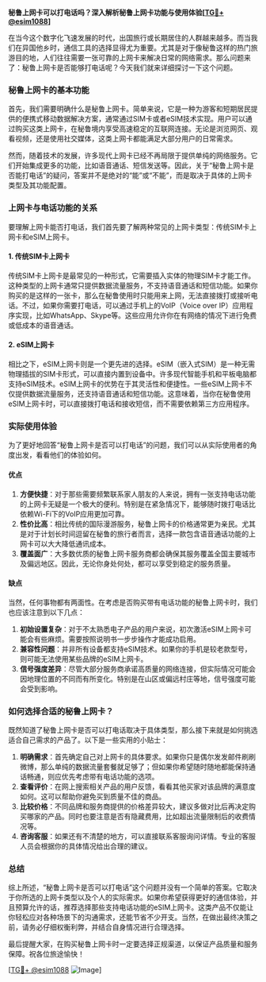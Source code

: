 **秘鲁上网卡可以打电话吗？深入解析秘鲁上网卡功能与使用体验[[TG💪+ @esim1088](https://t.me/s/esim1088)]**

在当今这个数字化飞速发展的时代，出国旅行或长期居住的人群越来越多。而当我们在异国他乡时，通信工具的选择显得尤为重要。尤其是对于像秘鲁这样的热门旅游目的地，人们往往需要一张可靠的上网卡来解决日常的网络需求。那么问题来了：秘鲁上网卡是否能够打电话呢？今天我们就来详细探讨一下这个问题。

### 秘鲁上网卡的基本功能

首先，我们需要明确什么是秘鲁上网卡。简单来说，它是一种为游客和短期居民提供的便携式移动数据解决方案，通常通过SIM卡或者eSIM技术实现。用户可以通过购买这类上网卡，在秘鲁境内享受高速稳定的互联网连接。无论是浏览网页、观看视频，还是使用社交媒体，这类上网卡都能满足大部分用户的日常需求。

然而，随着技术的发展，许多现代上网卡已经不再局限于提供单纯的网络服务。它们开始集成更多的功能，比如语音通话、短信发送等。因此，关于“秘鲁上网卡是否能打电话”的疑问，答案并不是绝对的“能”或“不能”，而是取决于具体的上网卡类型及其功能配置。

### 上网卡与电话功能的关系

要理解上网卡能否打电话，我们首先要了解两种常见的上网卡类型：传统SIM卡上网卡和eSIM上网卡。

#### 1. 传统SIM卡上网卡

传统SIM卡上网卡是最常见的一种形式，它需要插入实体的物理SIM卡才能工作。这种类型的上网卡通常只提供数据流量服务，不支持语音通话和短信功能。如果你购买的是这样的一张卡，那么在秘鲁使用时只能用来上网，无法直接拨打或接听电话。不过，如果你需要打电话，可以通过手机上的VoIP（Voice over IP）应用程序实现，比如WhatsApp、Skype等。这些应用允许你在有网络的情况下进行免费或低成本的语音通话。

#### 2. eSIM上网卡

相比之下，eSIM上网卡则是一个更先进的选择。eSIM（嵌入式SIM）是一种无需物理插拔的SIM卡形式，可以直接内置到设备中。许多现代智能手机和平板电脑都支持eSIM技术。eSIM上网卡的优势在于其灵活性和便捷性。一些eSIM上网卡不仅提供数据流量服务，还支持语音通话和短信功能。这意味着，当你在秘鲁使用eSIM上网卡时，可以直接拨打电话和接收短信，而不需要依赖第三方应用程序。

### 实际使用体验

为了更好地回答“秘鲁上网卡是否可以打电话”的问题，我们可以从实际使用者的角度出发，看看他们的体验如何。

#### 优点

1. **方便快捷**：对于那些需要频繁联系家人朋友的人来说，拥有一张支持电话功能的上网卡无疑是一个极大的便利。特别是在紧急情况下，能够随时拨打电话比依赖Wi-Fi下的VoIP应用更加可靠。
2. **性价比高**：相比传统的国际漫游服务，秘鲁上网卡的价格通常更为亲民。尤其是对于计划长时间逗留在秘鲁的旅行者而言，选择一款包含语音通话功能的上网卡可以大大降低通讯成本。
3. **覆盖面广**：大多数优质的秘鲁上网卡服务商都会确保其服务覆盖全国主要城市及偏远地区。因此，无论你身处何处，都可以享受到稳定的服务质量。

#### 缺点

当然，任何事物都有两面性。在考虑是否购买带有电话功能的秘鲁上网卡时，我们也应该注意到以下几点：
1. **初始设置复杂**：对于不太熟悉电子产品的用户来说，初次激活eSIM上网卡可能会有些麻烦。需要按照说明书一步步操作才能成功启用。
2. **兼容性问题**：并非所有设备都支持eSIM技术。如果你的手机是较老款型号，则可能无法使用某些品牌的eSIM上网卡。
3. **信号强度差异**：尽管大部分服务商承诺高质量的网络连接，但实际情况可能会因地理位置的不同而有所变化。特别是在山区或偏远村庄等地，信号强度可能会受到影响。

### 如何选择合适的秘鲁上网卡？

既然知道了秘鲁上网卡是否可以打电话取决于具体类型，那么接下来就是如何挑选适合自己需求的产品了。以下是一些实用的小贴士：

1. **明确需求**：首先确定自己对上网卡的具体要求。如果你只是偶尔发发邮件刷刷微博，那么单纯的数据流量套餐就足够了；但如果你希望随时随地都能保持通话畅通，则应优先考虑带有电话功能的选项。
2. **查看评价**：在网上搜索相关产品的用户反馈，看看其他买家对该品牌的满意度如何。这可以帮助你避免买到质量不佳的商品。
3. **比较价格**：不同品牌和服务商提供的价格差异较大，建议多做对比后再决定购买哪家的产品。同时也要注意是否有隐藏费用，比如超出流量限制后的收费情况等。
4. **咨询客服**：如果还有不清楚的地方，可以直接联系客服询问详情。专业的客服人员会根据你的具体情况给出合理的建议。

### 总结

综上所述，“秘鲁上网卡是否可以打电话”这个问题并没有一个简单的答案。它取决于你所选的上网卡类型以及个人的实际需求。如果你希望获得更好的通信体验，并且预算允许的话，推荐选择那些支持电话功能的eSIM上网卡。这类产品不仅能让你轻松应对各种场景下的沟通需求，还能节省不少开支。当然，在做出最终决策之前，请务必仔细权衡利弊，并结合自身情况进行合理选择。

最后提醒大家，在购买秘鲁上网卡时一定要选择正规渠道，以保证产品质量和服务保障。祝各位旅途愉快！

[[TG💪+ @esim1088](https://t.me/s/esim1088) ![Image](https://i.postimg.cc/4NQfJmqS/Snipaste-2025-05-13-00-14-12.png)]